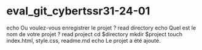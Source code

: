 # eval_git_cybertssr31-24-01

echo  Ou voulez-vous enregistrer le projet ? 
read directory
echo Quel est le nom de votre projet ? 
read project
cd $directory
mkdir $project
touch index.html, style.css, readme.md 
echo Le projet a été ajouté. 
